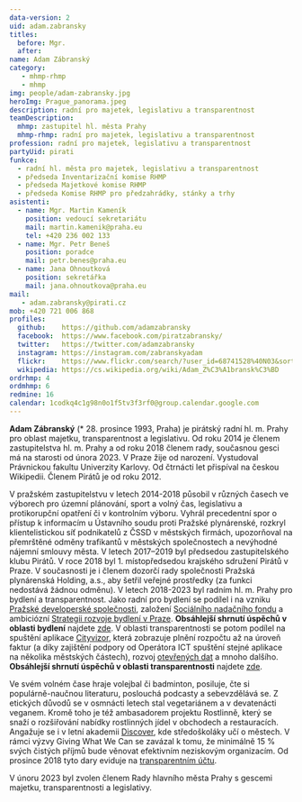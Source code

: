 ```yaml
---
data-version: 2
uid: adam.zabransky
titles:
  before: Mgr.
  after:
name: Adam Zábranský  
category: 
   - mhmp-rhmp
   - mhmp
img: people/adam-zabransky.jpg
heroImg: Prague_panorama.jpeg
description: radní pro majetek, legislativu a transparentnost
teamDescription: 
  mhmp: zastupitel hl. města Prahy
  mhmp-rhmp: radní pro majetek, legislativu a transparentnost
profession: radní pro majetek, legislativu a transparentnost
partyUid: pirati
funkce: 
  - radní hl. města pro majetek, legislativu a transparentnost
  - předseda Inventarizační komise RHMP
  - předseda Majetkové komise RHMP
  - předseda Komise RHMP pro předzahrádky, stánky a trhy
asistenti:
  - name: Mgr. Martin Kameník
    position: vedoucí sekretariátu
    mail: martin.kamenik@praha.eu
    tel: +420 236 002 133
  - name: Mgr. Petr Beneš
    position: poradce
    mail: petr.benes@praha.eu
  - name: Jana Ohnoutková
    position: sekretářka
    mail: jana.ohnoutkova@praha.eu
mail:
   - adam.zabransky@pirati.cz
mob: +420 721 006 868
profiles:
  github:    https://github.com/adamzabransky
  facebook:  https://www.facebook.com/piratzabransky/
  twitter:   https://twitter.com/adamzabransky
  instagram: https://instagram.com/zabranskyadam
  flickr:    https://www.flickr.com/search/?user_id=68741528%40N03&sort=date-taken-desc&view_all=1&text=adam%20z%C3%A1bransk%C3%BD
  wikipedia: https://cs.wikipedia.org/wiki/Adam_Z%C3%A1bransk%C3%BD
ordrhmp: 4
ordmhmp: 6
redmine: 16
calendar: 1codkq4c1g98n0o1f5tv3f3rf0@group.calendar.google.com
---
```


**Adam Zábranský** (* 28. prosince 1993, Praha) je pirátský radní hl. m. Prahy pro oblast majetku, transparentnost a legislativu. Od roku 2014 je členem zastupitelstva hl. m. Prahy a od roku 2018 členem rady, současnou gesci má na starosti od února 2023. V Praze žije od narození. Vystudoval Právnickou fakultu Univerzity Karlovy. Od čtrnácti let přispíval na českou Wikipedii. Členem Pirátů je od roku 2012.

V pražském zastupitelstvu v letech 2014-2018 působil v různých časech ve výborech pro územní plánování, sport a volný čas, legislativu a protikorupční opatření či v kontrolním výboru. Vyhrál precedentní spor o přístup k informacím u Ústavního soudu proti Pražské plynárenské, rozkryl klientelistickou síť podnikatelů z ČSSD v městských firmách, upozorňoval na přemrštěné odměny trafikantů v městských společnostech a nevýhodné nájemní smlouvy města. V letech 2017–2019 byl předsedou zastupitelského klubu Pirátů. V roce 2018 byl 1. místopředsedou krajského sdružení Pirátů v Praze. V současnosti je i členem dozorčí rady společnosti Pražská plynárenská Holding, a.s., aby šetřil veřejné prostředky (za funkci nedostává žádnou odměnu). V letech 2018-2023 byl radním hl. m. Prahy pro bydlení a transparentnost. Jako radní pro bydlení se podílel i na vzniku [Pražské developerské společnosti](https://pdspraha.eu/), založení [Sociálního nadačního fondu](https://www.praha.eu/jnp/cz/o_meste/zivot_v_praze/zdravotni_a_socialni_oblast/praha_spousti_mestsky_socialni_nadacni.html) a ambiciózní [Strategii rozvoje bydlení v Praze](https://iprpraha.cz/uploads/assets/dokumenty/strategie_rozvoje_bydleni.pdf). **Obsáhlejší shrnutí úspěchů v oblasti bydlení** najdete [zde](https://drive.google.com/file/d/1pVEMuwUaq8pxJrVBQSGPJyVCKUkl--Wc/view). V oblasti transparentnosti se potom podílel na spuštění aplikace [Cityvizor](https://cityvizor.praha.eu/), která zobrazuje plnění rozpočtu až na úroveň faktur (a díky zajištění podpory od Operátora ICT spuštění stejné aplikace na několika městských částech), rozvoj [otevřených dat](https://opendata.praha.eu/organization/magistrat) a mnoho dalšího. **Obsáhlejší shrnutí úspěchů v oblasti transparentnosti** najdete [zde](https://drive.google.com/file/d/1AakhoCGEdeNJipit44yrviWgyAWF-v6c/view?usp=sharing).

Ve svém volném čase hraje volejbal či badminton, posiluje, čte si populárně-naučnou literaturu, poslouchá podcasty a sebevzdělává se. Z etických důvodů se v osmnácti letech stal vegetariánem a v devatenácti veganem. Kromě toho je též ambasadorem projektu Rostlinně, který se snaží o rozšiřování nabídky rostlinných jídel v obchodech a restauracích. Angažuje se i v letní akademii [Discover](https://discover.sk/cs/), kde středoškoláky učí o městech. V rámci výzvy Giving What We Can se zavázal k tomu, že minimálně 15 % svých čistých příjmů bude věnovat efektivním neziskovým organizacím. Od prosince 2018 tyto dary eviduje na [transparentním účtu](https://ib.fio.cz/ib/transparent?a=2001536252).

V únoru 2023 byl zvolen členem Rady hlavního města Prahy s gescemi majetku, transparentnosti a legislativy.
